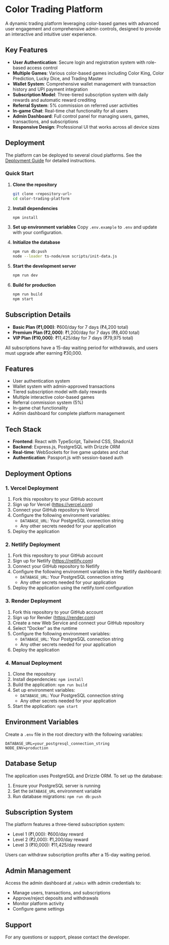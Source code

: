 # Color Trading Platform

A dynamic trading platform leveraging color-based games with advanced user engagement and comprehensive admin controls, designed to provide an interactive and intuitive user experience.

## Key Features

- **User Authentication**: Secure login and registration system with role-based access control
- **Multiple Games**: Various color-based games including Color King, Color Prediction, Lucky Dice, and Trading Master
- **Wallet System**: Comprehensive wallet management with transaction history and UPI payment integration
- **Subscription Model**: Three-tiered subscription system with daily rewards and automatic reward crediting
- **Referral System**: 5% commission on referred user activities
- **In-game Chat**: Real-time chat functionality for all users
- **Admin Dashboard**: Full control panel for managing users, games, transactions, and subscriptions
- **Responsive Design**: Professional UI that works across all device sizes

## Deployment

The platform can be deployed to several cloud platforms. See the [Deployment Guide](DEPLOYMENT.md) for detailed instructions.

### Quick Start

1. **Clone the repository**
   ```bash
   git clone <repository-url>
   cd color-trading-platform
   ```

2. **Install dependencies**
   ```bash
   npm install
   ```

3. **Set up environment variables**
   Copy `.env.example` to `.env` and update with your configuration.

4. **Initialize the database**
   ```bash
   npm run db:push
   node --loader ts-node/esm scripts/init-data.js
   ```

5. **Start the development server**
   ```bash
   npm run dev
   ```

6. **Build for production**
   ```bash
   npm run build
   npm start
   ```

## Subscription Details

- **Basic Plan (₹1,000)**: ₹600/day for 7 days (₹4,200 total)
- **Premium Plan (₹2,000)**: ₹1,200/day for 7 days (₹8,400 total)
- **VIP Plan (₹10,000)**: ₹11,425/day for 7 days (₹79,975 total)

All subscriptions have a 15-day waiting period for withdrawals, and users must upgrade after earning ₹30,000.

## Features

- User authentication system
- Wallet system with admin-approved transactions
- Tiered subscription model with daily rewards
- Multiple interactive color-based games
- Referral commission system (5%)
- In-game chat functionality
- Admin dashboard for complete platform management

## Tech Stack

- **Frontend**: React with TypeScript, Tailwind CSS, ShadcnUI
- **Backend**: Express.js, PostgreSQL with Drizzle ORM
- **Real-time**: WebSockets for live game updates and chat
- **Authentication**: Passport.js with session-based auth

## Deployment Options

### 1. Vercel Deployment

1. Fork this repository to your GitHub account
2. Sign up for Vercel (https://vercel.com)
3. Connect your GitHub repository to Vercel
4. Configure the following environment variables:
   - `DATABASE_URL`: Your PostgreSQL connection string
   - Any other secrets needed for your application
5. Deploy the application

### 2. Netlify Deployment

1. Fork this repository to your GitHub account
2. Sign up for Netlify (https://netlify.com)
3. Connect your GitHub repository to Netlify
4. Configure the following environment variables in the Netlify dashboard:
   - `DATABASE_URL`: Your PostgreSQL connection string
   - Any other secrets needed for your application
5. Deploy the application using the netlify.toml configuration

### 3. Render Deployment

1. Fork this repository to your GitHub account
2. Sign up for Render (https://render.com)
3. Create a new Web Service and connect your GitHub repository
4. Select "Docker" as the runtime
5. Configure the following environment variables:
   - `DATABASE_URL`: Your PostgreSQL connection string
   - Any other secrets needed for your application
6. Deploy the application

### 4. Manual Deployment

1. Clone the repository
2. Install dependencies: `npm install`
3. Build the application: `npm run build`
4. Set up environment variables:
   - `DATABASE_URL`: Your PostgreSQL connection string
   - Any other secrets needed for your application
5. Start the application: `npm start`

## Environment Variables

Create a `.env` file in the root directory with the following variables:

```
DATABASE_URL=your_postgresql_connection_string
NODE_ENV=production
```

## Database Setup

The application uses PostgreSQL and Drizzle ORM. To set up the database:

1. Ensure your PostgreSQL server is running
2. Set the `DATABASE_URL` environment variable
3. Run database migrations: `npm run db:push`

## Subscription System

The platform features a three-tiered subscription system:
- Level 1 (₹1,000): ₹600/day reward
- Level 2 (₹2,000): ₹1,200/day reward
- Level 3 (₹10,000): ₹11,425/day reward

Users can withdraw subscription profits after a 15-day waiting period.

## Admin Management

Access the admin dashboard at `/admin` with admin credentials to:
- Manage users, transactions, and subscriptions
- Approve/reject deposits and withdrawals
- Monitor platform activity
- Configure game settings

## Support

For any questions or support, please contact the developer.